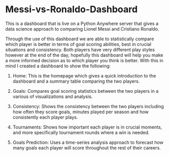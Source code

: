 # Messi-vs-Ronaldo-Dashboard
This is a dashboard that is live on a Python Anywhere server that gives a data science approach to comparing Lionel Messi and Cristiano Ronaldo.

Through the use of this dashboard we are able to statistically compare which player is better in terms of goal scoring abilities, best in crucial situations 
and consistency. Both players have very different play styles however at the end of the day, hopefully this dashboard will help you make a more informed 
decision as to which player you think is better. With this in mind I created a dashboard to show the following:

1. Home: This is the homepage which gives a quick introduction to the dashboard and a summary table comparing the two players. 

2. Goals: Compares goal scoring statistics between the two players in a various of visualizations and analysis.

3. Consistency: Shows the consistency between the two players including how often they score goals, minutes played per season and how consistently each player plays.

4. Tournaments: Shows how important each player is in crucial moments, and more specifically tournament rounds where a win is needed.

5. Goals Prediction: Uses a time-series analysis approach to forecast how many goals each player will score throughout the rest of their careers.
